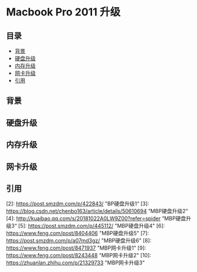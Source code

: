 # <span id="title">Macbook Pro 2011 升级</span>

## <span id="content">目录</span>
- [背景](#background)
- [硬盘升级](#disk-upgrade)
- [内存升级](#memory-upgrade)
- [网卡升级](#netcard-upgrade)
- [引用](#reference)

## <span id="background">背景</span>



## <span id="disk-upgrade">硬盘升级</span>

## <span id="memory-upgrade">内存升级</span>

## <span id="netcard-upgrade">网卡升级</span>

## <span id="reference">引用</span>
[1]: https://www.zhihu.com/question/20369676 "固态硬盘选购(知乎)"
[2]: https://post.smzdm.com/p/422843/ "BP硬盘升级1“
[3]: https://blog.csdn.net/chenbo163/article/details/50610694 ”MBP硬盘升级2“
[4]: http://kuaibao.qq.com/s/20181022A0LW9Z00?refer=spider ”MBP硬盘升级3“
[5]: https://post.smzdm.com/p/445112/ "MBP硬盘升级4"
[6]: https://www.feng.com/post/8404406 "MBP硬盘升级5"
[7]: https://post.smzdm.com/p/a07md3gz/ "MBP硬盘升级6"
[8]: https://www.feng.com/post/8471937 "MBP网卡升级1"
[9]: https://www.feng.com/post/8243448 "MBP网卡升级2"
[10]: https://zhuanlan.zhihu.com/p/21329733 "MBP网卡升级3"
